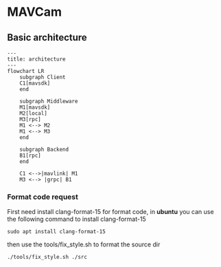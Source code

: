 # MAVCam

## Basic architecture
```mermaid
---
title: architecture
---
flowchart LR
    subgraph Client
    C1[mavsdk]
    end
    
    subgraph Middleware
    M1[mavsdk]
    M2[local]
    M3[rpc]
    M1 <--> M2
    M1 <--> M3
    end

    subgraph Backend
    B1[rpc]
    end

    C1 <-->|mavlink| M1
    M3 <--> |grpc| B1
```

### Format code request

First need install clang-format-15 for format code, in **ubuntu** you can use the following command to install clang-format-15

```shell
sudo apt install clang-format-15
```

then use the tools/fix_style.sh to format the source dir

```
./tools/fix_style.sh ./src
```

